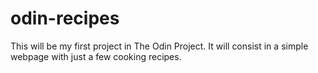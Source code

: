 # odin-recipes

This will be my first project in The Odin Project. It will consist in a simple webpage with just a few cooking recipes.